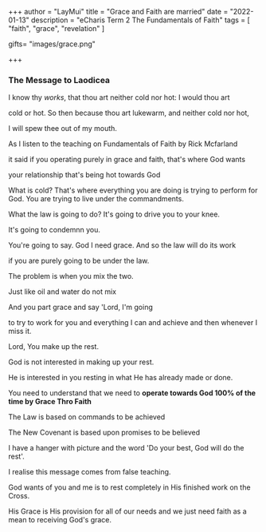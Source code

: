 +++
author = "LayMui"
title = "Grace and Faith are married"
date = "2022-01-13"
description = "eCharis Term 2 The Fundamentals of Faith"
tags = [
    "faith", "grace", "revelation"
]

gifts= "images/grace.png"

+++

### The Message to Laodicea

I know thy _works_, that thou art neither cold nor hot: I would thou art

cold or hot. So then because thou art lukewarm, and neither cold nor hot,

I will spew thee out of my mouth.

As I listen to the teaching on Fundamentals of Faith by Rick Mcfarland

it said if you operating purely in grace and faith, that's where God wants

your relationship that's being hot towards God

What is cold? That's where everything you are doing is trying to perform for God.
You are trying to live under the commandments.

What the law is going to do? It's going to drive you to your knee.

It's going to condemnn you.

You're going to say. God I need grace. And so the law will do its work

if you are purely going to be under the law.

The problem is when you mix the two.

Just like oil and water do not mix

And you part grace and say 'Lord, I'm going

to try to work for you and everything I can and achieve and then whenever I miss it.

Lord, You make up the rest.

God is not interested in making up your rest.

He is interested in you resting in what He has already made or done.

You need to understand that we need to **operate towards God 100% of the time by Grace Thro Faith**

The Law is based on commands to be achieved

The New Covenant is based upon promises to be believed

I have a hanger with picture and the word 'Do your best, God will do the rest'.

I realise this message comes from false teaching.

God wants of you and me is to rest completely in His finished work on the Cross.

His Grace is His provision for all
of our needs and we just need faith as a mean to receiving God's grace.
